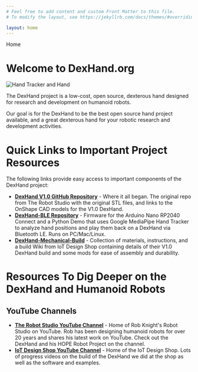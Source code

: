 ```yaml
---
# Feel free to add content and custom Front Matter to this file.
# To modify the layout, see https://jekyllrb.com/docs/themes/#overriding-theme-defaults

layout: home
---
```

Home

# Welcome to DexHand.org


![Hand Tracker and Hand](https://github.com/iotdesignshop/dexhand-ble/assets/2821763/de311dc5-b41e-4f2f-b8e6-849a51983018)


The DexHand project is a low-cost, open source, dexterous hand designed for research and development on humanoid robots. 

Our goal is for the DexHand to be the best open source hand project available, and a great dexterous hand for your robotic research and development activities.


# Quick Links to Important Project Resources
The following links provide easy access to important components of the DexHand project:

- [**DexHand V1.0 GitHub Repository**](https://github.com/TheRobotStudio/V1.0-Dexhand) - Where it all began. The original repo from The Robot Studio with the original STL files, and links to the OnShape CAD models for the V1.0 DexHand. 
- [**DexHand-BLE Repository**](https://github.com/iotdesignshop/dexhand-ble) - Firmware for the Arduino Nano RP2040 Connect and a Python Demo that uses Google MediaPipe Hand Tracker to analyze hand positions and play them back on a DexHand via Bluetooth LE. Runs on PC/Mac/Linux. 
- [**DexHand-Mechanical-Build**](https://github.com/iotdesignshop/dexhand-mechanical-build) - Collection of materials, instructions, and a build Wiki from IoT Design Shop containing details of their V1.0 DexHand build and some mods for ease of assembly and durability.

# Resources To Dig Deeper on the DexHand and Humanoid Robots

## YouTube Channels
- [**The Robot Studio YouTube Channel**](https://www.youtube.com/@therobotstudio) - Home of Rob Knight's Robot Studio on YouTube. Rob has been designing humanoid robots for over 20 years and shares his latest work on YouTube. Check out the DexHand and his HOPE Robot Project on the channel. 
- [**IoT Design Shop YouTube Channel**](https://www.youtube.com/@iotdesignshop) - Home of the IoT Design Shop. Lots of progress videos on the build of the DexHand we did at the shop as well as the software and examples.

